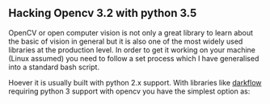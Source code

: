 ## Hacking Opencv 3.2 with python 3.5

OpenCV or open computer vision is not only a great library to learn about the basic of vision in general but it is also one of the most widely used libraries at the production level. In order to get it working on your machine (Linux assumed) you need to follow a set process which I have generalised into a standard bash script.

Hoever it is usually built with python 2.x support. With libraries like [darkflow](https://github.com/thtrieu/darkflow) requiring python 3 support with opencv you have the simplest option as:

